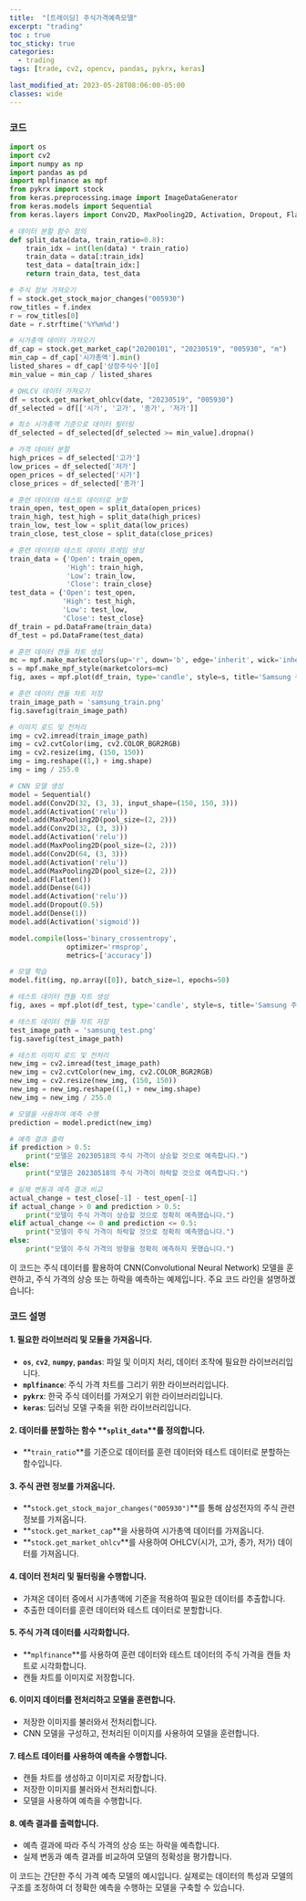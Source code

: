 ```yaml
---
title:  "[트레이딩] 주식가격예측모델"
excerpt: "trading"
toc : true
toc_sticky: true
categories:
  - trading
tags: [trade, cv2, opencv, pandas, pykrx, keras]

last_modified_at: 2023-05-28T08:06:00-05:00
classes: wide
---
```


### 코드
```python
import os
import cv2
import numpy as np
import pandas as pd
import mplfinance as mpf
from pykrx import stock
from keras.preprocessing.image import ImageDataGenerator
from keras.models import Sequential
from keras.layers import Conv2D, MaxPooling2D, Activation, Dropout, Flatten, Dense

# 데이터 분할 함수 정의
def split_data(data, train_ratio=0.8):
    train_idx = int(len(data) * train_ratio)
    train_data = data[:train_idx]
    test_data = data[train_idx:]
    return train_data, test_data

# 주식 정보 가져오기
f = stock.get_stock_major_changes("005930")
row_titles = f.index
r = row_titles[0]
date = r.strftime('%Y%m%d')

# 시가총액 데이터 가져오기
df_cap = stock.get_market_cap("20200101", "20230519", "005930", "m")
min_cap = df_cap['시가총액'].min()
listed_shares = df_cap['상장주식수'][0] 
min_value = min_cap / listed_shares

# OHLCV 데이터 가져오기
df = stock.get_market_ohlcv(date, "20230519", "005930")
df_selected = df[['시가', '고가', '종가', '저가']]

# 최소 시가총액 기준으로 데이터 필터링
df_selected = df_selected[df_selected >= min_value].dropna()

# 가격 데이터 분할
high_prices = df_selected['고가']
low_prices = df_selected['저가']
open_prices = df_selected['시가']
close_prices = df_selected['종가']

# 훈련 데이터와 테스트 데이터로 분할
train_open, test_open = split_data(open_prices)
train_high, test_high = split_data(high_prices)
train_low, test_low = split_data(low_prices)
train_close, test_close = split_data(close_prices)

# 훈련 데이터와 테스트 데이터 프레임 생성
train_data = {'Open': train_open,
              'High': train_high,
              'Low': train_low,
              'Close': train_close}
test_data = {'Open': test_open,
             'High': test_high,
             'Low': test_low,
             'Close': test_close}
df_train = pd.DataFrame(train_data)
df_test = pd.DataFrame(test_data)

# 훈련 데이터 캔들 차트 생성
mc = mpf.make_marketcolors(up='r', down='b', edge='inherit', wick='inherit', volume='inherit', ohlc='i')
s = mpf.make_mpf_style(marketcolors=mc)
fig, axes = mpf.plot(df_train, type='candle', style=s, title='Samsung 주식 가격 훈련 데이터', returnfig=True)

# 훈련 데이터 캔들 차트 저장
train_image_path = 'samsung_train.png'
fig.savefig(train_image_path)

# 이미지 로드 및 전처리
img = cv2.imread(train_image_path)
img = cv2.cvtColor(img, cv2.COLOR_BGR2RGB)
img = cv2.resize(img, (150, 150))
img = img.reshape((1,) + img.shape)
img = img / 255.0

# CNN 모델 생성
model = Sequential()
model.add(Conv2D(32, (3, 3), input_shape=(150, 150, 3)))
model.add(Activation('relu'))
model.add(MaxPooling2D(pool_size=(2, 2)))
model.add(Conv2D(32, (3, 3)))
model.add(Activation('relu'))
model.add(MaxPooling2D(pool_size=(2, 2)))
model.add(Conv2D(64, (3, 3)))
model.add(Activation('relu'))
model.add(MaxPooling2D(pool_size=(2, 2)))
model.add(Flatten())
model.add(Dense(64))
model.add(Activation('relu'))
model.add(Dropout(0.5))
model.add(Dense(1))
model.add(Activation('sigmoid'))

model.compile(loss='binary_crossentropy',
              optimizer='rmsprop',
              metrics=['accuracy'])

# 모델 학습
model.fit(img, np.array([0]), batch_size=1, epochs=50)

# 테스트 데이터 캔들 차트 생성
fig, axes = mpf.plot(df_test, type='candle', style=s, title='Samsung 주식 가격 테스트 데이터', returnfig=True)

# 테스트 데이터 캔들 차트 저장
test_image_path = 'samsung_test.png'
fig.savefig(test_image_path)

# 테스트 이미지 로드 및 전처리
new_img = cv2.imread(test_image_path)
new_img = cv2.cvtColor(new_img, cv2.COLOR_BGR2RGB)
new_img = cv2.resize(new_img, (150, 150))
new_img = new_img.reshape((1,) + new_img.shape)
new_img = new_img / 255.0

# 모델을 사용하여 예측 수행
prediction = model.predict(new_img)

# 예측 결과 출력
if prediction > 0.5:
    print("모델은 20230518의 주식 가격이 상승할 것으로 예측합니다.")
else:
    print("모델은 20230518의 주식 가격이 하락할 것으로 예측합니다.")

# 실제 변동과 예측 결과 비교
actual_change = test_close[-1] - test_open[-1]
if actual_change > 0 and prediction > 0.5:
    print("모델이 주식 가격이 상승할 것으로 정확히 예측했습니다.")
elif actual_change <= 0 and prediction <= 0.5:
    print("모델이 주식 가격이 하락할 것으로 정확히 예측했습니다.")
else:
    print("모델이 주식 가격의 방향을 정확히 예측하지 못했습니다.")
```

이 코드는 주식 데이터를 활용하여 CNN(Convolutional Neural Network) 모델을 훈련하고, 주식 가격의 상승 또는 하락을 예측하는 예제입니다. 주요 코드 라인을 설명하겠습니다:
### 코드 설명
#### 1. 필요한 라이브러리 및 모듈을 가져옵니다.
- **`os`**, **`cv2`**, **`numpy`**, **`pandas`**: 파일 및 이미지 처리, 데이터 조작에 필요한 라이브러리입니다.
- **`mplfinance`**: 주식 가격 차트를 그리기 위한 라이브러리입니다.
- **`pykrx`**: 한국 주식 데이터를 가져오기 위한 라이브러리입니다.
- **`keras`**: 딥러닝 모델 구축을 위한 라이브러리입니다.
#### 2. 데이터를 분할하는 함수 **`split_data`**를 정의합니다.
- **`train_ratio`**를 기준으로 데이터를 훈련 데이터와 테스트 데이터로 분할하는 함수입니다.
#### 3. 주식 관련 정보를 가져옵니다.
- **`stock.get_stock_major_changes("005930")`**를 통해 삼성전자의 주식 관련 정보를 가져옵니다.
- **`stock.get_market_cap`**을 사용하여 시가총액 데이터를 가져옵니다.
- **`stock.get_market_ohlcv`**를 사용하여 OHLCV(시가, 고가, 종가, 저가) 데이터를 가져옵니다.
#### 4. 데이터 전처리 및 필터링을 수행합니다.
- 가져온 데이터 중에서 시가총액에 기준을 적용하여 필요한 데이터를 추출합니다.
- 추출한 데이터를 훈련 데이터와 테스트 데이터로 분할합니다.
#### 5. 주식 가격 데이터를 시각화합니다.
- **`mplfinance`**를 사용하여 훈련 데이터와 테스트 데이터의 주식 가격을 캔들 차트로 시각화합니다.
- 캔들 차트를 이미지로 저장합니다.
#### 6. 이미지 데이터를 전처리하고 모델을 훈련합니다.
- 저장한 이미지를 불러와서 전처리합니다.
- CNN 모델을 구성하고, 전처리된 이미지를 사용하여 모델을 훈련합니다.
#### 7. 테스트 데이터를 사용하여 예측을 수행합니다.
- 캔들 차트를 생성하고 이미지로 저장합니다.
- 저장한 이미지를 불러와서 전처리합니다.
- 모델을 사용하여 예측을 수행합니다.
#### 8. 예측 결과를 출력합니다.
- 예측 결과에 따라 주식 가격의 상승 또는 하락을 예측합니다.
- 실제 변동과 예측 결과를 비교하여 모델의 정확성을 평가합니다.

이 코드는 간단한 주식 가격 예측 모델의 예시입니다. 실제로는 데이터의 특성과 모델의 구조를 조정하여 더 정확한 예측을 수행하는 모델을 구축할 수 있습니다.